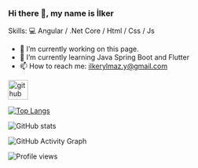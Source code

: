 ### Hi there 👋, my name is İlker

Skills: 💻 Angular / .Net Core / Html / Css / Js

- 🔭 I’m currently working on this page. 
- 🌱 I’m currently learning Java Spring Boot and Flutter 
- 📫 How to reach me: ilkerylmaz.y@gmail.com 


[<img src='https://cdn.jsdelivr.net/npm/simple-icons@3.0.1/icons/github.svg' alt='github' height='40'>](https://github.com/ilkeryilmazz)  

[![Top Langs](https://github-readme-stats.vercel.app/api/top-langs/?username=ilkeryilmazz)](https://github.com/anuraghazra/github-readme-stats)

![GitHub stats](https://github-readme-stats.vercel.app/api?username=ilkeryilmazz&show_icons=true)  

![GitHub Activity Graph](https://activity-graph.herokuapp.com/graph?username=ilkeryilmazz)  

![Profile views](https://gpvc.arturio.dev/ilkeryilmazz)  
